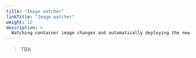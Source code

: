 ```yaml
---
title: "Image watcher"
linkTitle: "Image watcher"
weight: 12
description: >
  Watching container image changes and automatically deploying the new images.
---
```


> TBA
